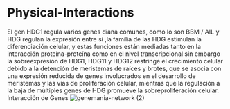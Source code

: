 # Physical-Interactions
El gen HDG1 regula varios genes diana comunes, como lo son  BBM / AIL y HDG regulan la expresión entre sí ,la familia de las HDG estimulan la diferenciación celular, y estas funciones están mediadas tanto en la interacción proteína-proteína como en el nivel transcripcional sin embargo la sobreexpresión de HDG1, HDG11 y HDG12 restringe el crecimiento celular debido a la detención de meristemas de raíces y brotes, que se asocia con una expresión reducida de genes involucrados en el desarrollo de meristemas y las vías de proliferación celular, mientras que la regulación a la baja de múltiples genes de HDG promueve la sobreproliferación celular.
Interacción de Genes
![genemania-network (2)](https://user-images.githubusercontent.com/85301581/123295251-25adb700-d4db-11eb-8945-4c08356efee6.jpg)

